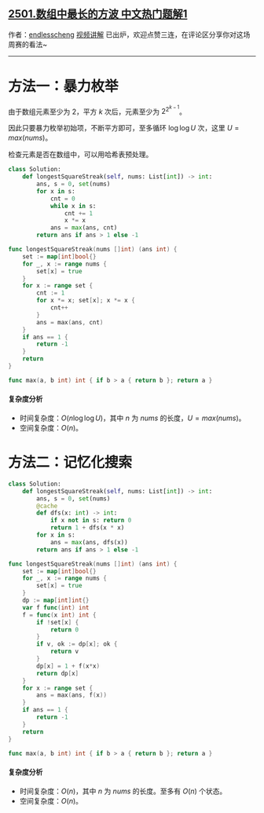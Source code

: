 ## [2501.数组中最长的方波 中文热门题解1](https://leetcode.cn/problems/longest-square-streak-in-an-array/solutions/100000/by-endlesscheng-koht)

作者：[endlesscheng](https://leetcode.cn/u/endlesscheng)
[视频讲解](https://www.bilibili.com/video/BV1QK41167cr/) 已出炉，欢迎点赞三连，在评论区分享你对这场周赛的看法~

---

# 方法一：暴力枚举

由于数组元素至少为 $2$，平方 $k$ 次后，元素至少为 $2^{2^{k-1}}$。

因此只要暴力枚举初始项，不断平方即可，至多循环 $\log\log U$ 次，这里 $U=max(\textit{nums})$。

检查元素是否在数组中，可以用哈希表预处理。

```py [sol1-Python3]
class Solution:
    def longestSquareStreak(self, nums: List[int]) -> int:
        ans, s = 0, set(nums)
        for x in s:
            cnt = 0
            while x in s:
                cnt += 1
                x *= x
            ans = max(ans, cnt)
        return ans if ans > 1 else -1
```

```go [sol1-Go]
func longestSquareStreak(nums []int) (ans int) {
	set := map[int]bool{}
	for _, x := range nums {
		set[x] = true
	}
	for x := range set {
		cnt := 1
		for x *= x; set[x]; x *= x {
			cnt++
		}
		ans = max(ans, cnt)
	}
	if ans == 1 {
		return -1
	}
	return
}

func max(a, b int) int { if b > a { return b }; return a }
```

#### 复杂度分析

- 时间复杂度：$O(n\log\log U)$，其中 $n$ 为 $\textit{nums}$ 的长度，$U=max(\textit{nums})$。
- 空间复杂度：$O(n)$。

# 方法二：记忆化搜索

```py [sol2-Python3]
class Solution:
    def longestSquareStreak(self, nums: List[int]) -> int:
        ans, s = 0, set(nums)
        @cache
        def dfs(x: int) -> int:
            if x not in s: return 0
            return 1 + dfs(x * x)
        for x in s:
            ans = max(ans, dfs(x))
        return ans if ans > 1 else -1
```

```go [sol2-Go]
func longestSquareStreak(nums []int) (ans int) {
	set := map[int]bool{}
	for _, x := range nums {
		set[x] = true
	}
	dp := map[int]int{}
	var f func(int) int
	f = func(x int) int {
		if !set[x] {
			return 0
		}
		if v, ok := dp[x]; ok {
			return v
		}
		dp[x] = 1 + f(x*x)
		return dp[x]
	}
	for x := range set {
		ans = max(ans, f(x))
	}
	if ans == 1 {
		return -1
	}
	return
}

func max(a, b int) int { if b > a { return b }; return a }
```

#### 复杂度分析

- 时间复杂度：$O(n)$，其中 $n$ 为 $\textit{nums}$ 的长度。至多有 $O(n)$ 个状态。
- 空间复杂度：$O(n)$。
